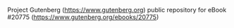 Project Gutenberg (https://www.gutenberg.org) public repository for eBook #20775 (https://www.gutenberg.org/ebooks/20775)
